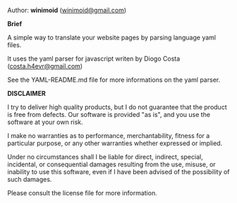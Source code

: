 Author: __winimoid__ (winimoid@gmail.com)

**Brief**

A simple way to translate your website pages  by parsing language yaml files.

It uses the yaml parser for javascript writen by Diogo Costa (costa.h4evr@gmail.com)

See the YAML-README.md file for more informations on the yaml parser.

**DISCLAIMER**

I try to deliver high quality products, but I do not guarantee that the product
is free from defects. Our software is provided "as is", and you use the software
at your own risk.

I make no warranties as to performance, merchantability, fitness for a 
particular purpose, or any other warranties whether expressed or implied.

Under no circumstances shall I be liable for direct, indirect, special, 
incidental, or consequential damages resulting from the use, misuse, or 
inability to use this software, even if I have been advised of the possibility 
of such damages.

Please consult the license file for more information.